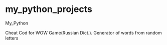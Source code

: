 # my_python_projects
My_Python

Cheat Cod for WOW Game(Russian Dict.). Generator of words from random letters 

